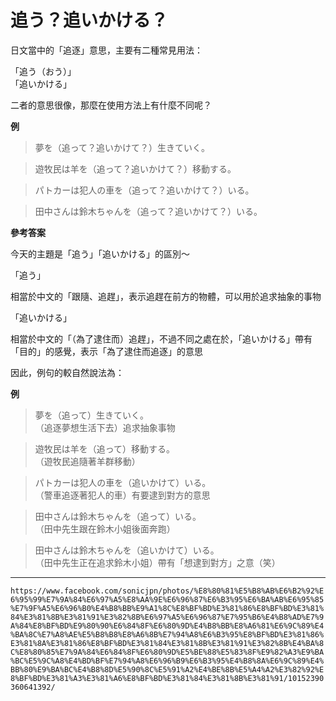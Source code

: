 # 追う？追いかける？  

  
日文當中的「追逐」意思，主要有二種常見用法：  
  
「追う（おう）」  
「追いかける」  
  
二者的意思很像，那麼在使用方法上有什麼不同呢？  
  
**例**    
>夢を（追って？追いかけて？）生きていく。  
  
>遊牧民は羊を（追って？追いかけて？）移動する。  
  
>パトカーは犯人の車を（追って？追いかけて？）いる。  
  
>田中さんは鈴木ちゃんを（追って？追いかけて？）いる。  

**參考答案**  
  
今天的主題是「追う」「追いかける」的區別～  
  
「追う」  
  
相當於中文的「跟隨、追趕」，表示追趕在前方的物體，可以用於追求抽象的事物  
  
「追いかける」  
  
相當於中文的「（為了逮住而）追趕」，不過不同之處在於，「追いかける」帶有「目的」的感覺，表示「為了逮住而追逐」的意思  
  
因此，例句的較自然說法為：  
  
**例**  
  
>夢を（追って）生きていく。  
（追逐夢想生活下去）追求抽象事物  
  
>遊牧民は羊を（追って）移動する。  
（遊牧民追隨著羊群移動）  
  
>パトカーは犯人の車を（追いかけて）いる。  
（警車追逐著犯人的車）有要逮到對方的意思  
  
>田中さんは鈴木ちゃんを（追って）いる。  
（田中先生跟在鈴木小姐後面奔跑）  
  
>田中さんは鈴木ちゃんを（追いかけて）いる。  
（田中先生正在追求鈴木小姐）帶有「想逮到對方」之意（笑）

---
`https://www.facebook.com/sonicjpn/photos/%E8%80%81%E5%B8%AB%E6%B2%92%E6%95%99%E7%9A%84%E6%97%A5%E8%AA%9E%E6%96%87%E6%B3%95%E6%BA%AB%E6%95%85%E7%9F%A5%E6%96%B0%E4%B8%BB%E9%A1%8C%E8%BF%BD%E3%81%86%E8%BF%BD%E3%81%84%E3%81%8B%E3%81%91%E3%82%8B%E6%97%A5%E6%96%87%E7%95%B6%E4%B8%AD%E7%9A%84%E8%BF%BD%E9%80%90%E6%84%8F%E6%80%9D%E4%B8%BB%E8%A6%81%E6%9C%89%E4%BA%8C%E7%A8%AE%E5%B8%B8%E8%A6%8B%E7%94%A8%E6%B3%95%E8%BF%BD%E3%81%86%E3%81%8A%E3%81%86%E8%BF%BD%E3%81%84%E3%81%8B%E3%81%91%E3%82%8B%E4%BA%8C%E8%80%85%E7%9A%84%E6%84%8F%E6%80%9D%E5%BE%88%E5%83%8F%E9%82%A3%E9%BA%BC%E5%9C%A8%E4%BD%BF%E7%94%A8%E6%96%B9%E6%B3%95%E4%B8%8A%E6%9C%89%E4%BB%80%E9%BA%BC%E4%B8%8D%E5%90%8C%E5%91%A2%E4%BE%8B%E5%A4%A2%E3%82%92%E8%BF%BD%E3%81%A3%E3%81%A6%E8%BF%BD%E3%81%84%E3%81%8B%E3%81%91/10152390360641392/`